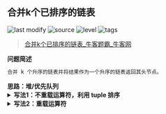 ## 合并k个已排序的链表
<!--START_SECTION:badge-->

![last modify](https://img.shields.io/static/v1?label=last%20modify&message=2022-10-13%2019%3A16%3A07&color=yellowgreen&style=flat-square)
![source](https://img.shields.io/static/v1?label=source&message=%E7%89%9B%E5%AE%A2&color=green&style=flat-square)
![level](https://img.shields.io/static/v1?label=level&message=%E5%9B%B0%E9%9A%BE&color=yellow&style=flat-square)
![tags](https://img.shields.io/static/v1?label=tags&message=%E5%A0%86&color=orange&style=flat-square)

<!--END_SECTION:badge-->
<!--info
tags: [堆]
source: 牛客
level: 困难
number: '0051'
name: 合并k个已排序的链表
companies: []
-->

> [合并k个已排序的链表_牛客题霸_牛客网](https://www.nowcoder.com/practice/65cfde9e5b9b4cf2b6bafa5f3ef33fa6)

<summary><b>问题简述</b></summary>

```txt
合并 k 个升序的链表并将结果作为一个升序的链表返回其头节点。
```

<!-- 
<details><summary><b>详细描述</b></summary>

```txt
```

</details>
-->


<!-- <div align="center"><img src="../../../_assets/xxx.png" height="300" /></div> -->

<summary><b>思路：堆/优先队列</b></summary>

<details><summary><b>写法1：不重载运算符，利用 tuple 排序</b></summary>

```python
class Solution:
    def mergeKLists(self , lists: List[ListNode]) -> ListNode:
        
        import heapq
        
        h = []
        cnt = 0  # 一个自增变量，避免直接对 node 排序
        
        # init
        for node in lists:
            if node:
                heapq.heappush(h, (node.val, cnt, node))
                cnt += 1
        
        cur = dummy = ListNode(0)
        while h:
            _, _, node = heapq.heappop(h)
            cur.next = node
            cur = cur.next
            if node.next:
                node = node.next
                heapq.heappush(h, (node.val, cnt, node))
                cnt += 1
        
        return dummy.next
```

</details>


<details><summary><b>写法2：重载运算符</b></summary>

```python
class Solution:
    def mergeKLists(self , lists: List[ListNode]) -> ListNode:
        
        import heapq
        
        h = []
        cnt = 0
        
        # 重载运算符
        def lt(a, b):
            return a.val < b.val
        ListNode.__lt__ = lt

        # 下面的写法也可以，但是不推荐，因为 lambda 表达式是不支持序列化的
        # ListNode.__lt__ = lambda a, b: a.val < b.val
        
        # init
        for node in lists:
            if node:
                heapq.heappush(h, node)
        
        cur = dummy = ListNode(0)
        while h:
            node = heapq.heappop(h)
            cur.next = node
            cur = cur.next
            if node.next:
                node = node.next
                heapq.heappush(h, node)
        
        return dummy.next
```

</details>

